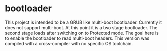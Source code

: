 # bootloader
This project is intended to be a GRUB like multi-boot bootloader. Currently it does not support multi-boot. At this point it is a two stage bootloader. The second stage loads after switching on to Protected mode. The goal here is to enable the bootloader to read multi-boot headers. This version was compiled with a cross-compiler with no specific OS toolchain.
